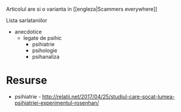 Articolul are si o varianta in [[engleza|Scammers everywhere]]

Lista sarlataniilor
- anecdotice
  - legate de psihic
    - psihiatrie
    - psihologie
    - psihanaliza

# Resurse
- psihiatrie - http://relatii.net/2017/04/25/studiul-care-socat-lumea-psihiatriei-experimentul-rosenhan/